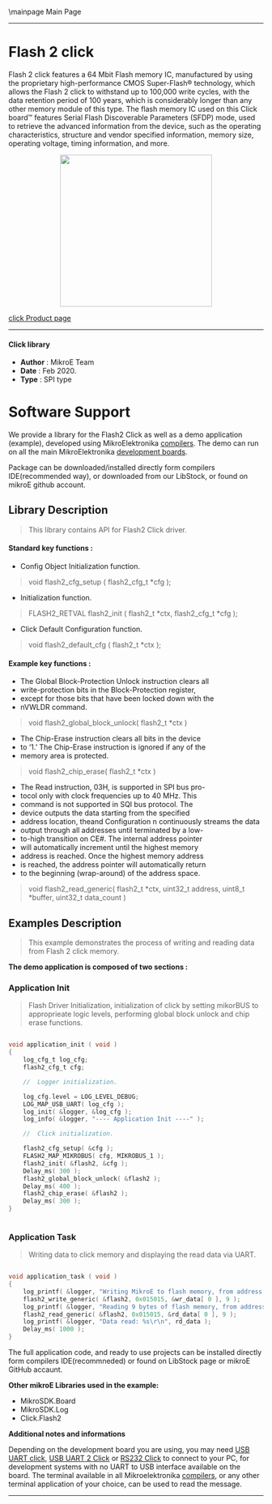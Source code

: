 \mainpage Main Page
 
---
# Flash 2 click

Flash 2 click features a 64 Mbit Flash memory IC, manufactured by using the proprietary high-performance CMOS Super-Flash® technology, which allows the Flash 2 click to withstand up to 100,000 write cycles, with the data retention period of 100 years, which is considerably longer than any other memory module of this type. The flash memory IC used on this Click board™ features Serial Flash Discoverable Parameters (SFDP) mode, used to retrieve the advanced information from the device, such as the operating characteristics, structure and vendor specified information, memory size, operating voltage, timing information, and more.

<p align="center">
  <img src="https://download.mikroe.com/images/click_for_ide/flash2_click.png" height=300px>
</p>

[click Product page](<https://www.mikroe.com/flash-2-click>)

---


#### Click library 

- **Author**        : MikroE Team
- **Date**          : Feb 2020.
- **Type**          : SPI type


# Software Support

We provide a library for the Flash2 Click 
as well as a demo application (example), developed using MikroElektronika 
[compilers](https://shop.mikroe.com/compilers). 
The demo can run on all the main MikroElektronika [development boards](https://shop.mikroe.com/development-boards).

Package can be downloaded/installed directly form compilers IDE(recommended way), or downloaded from our LibStock, or found on mikroE github account. 

## Library Description

> This library contains API for Flash2 Click driver.

#### Standard key functions :

- Config Object Initialization function.
> void flash2_cfg_setup ( flash2_cfg_t *cfg ); 
 
- Initialization function.
> FLASH2_RETVAL flash2_init ( flash2_t *ctx, flash2_cfg_t *cfg );

- Click Default Configuration function.
> void flash2_default_cfg ( flash2_t *ctx );


#### Example key functions :

- The Global Block-Protection Unlock instruction clears all
- write-protection bits in the Block-Protection register,
- except for those bits that have been locked down with the
- nVWLDR command.
> void flash2_global_block_unlock( flash2_t *ctx )
 
- The Chip-Erase instruction clears all bits in the device
- to ‘1.’ The Chip-Erase instruction is ignored if any of the
- memory area is protected.
> void flash2_chip_erase( flash2_t *ctx )

- The Read instruction, 03H, is supported in SPI bus pro-
- tocol only with clock frequencies up to 40 MHz. This
- command is not supported in SQI bus protocol. The
- device outputs the data starting from the specified
- address location, theand Configuration n continuously streams the data
- output through all addresses until terminated by a low-
- to-high transition on CE#. The internal address pointer
- will automatically increment until the highest memory
- address is reached. Once the highest memory address
- is reached, the address pointer will automatically return
- to the beginning (wrap-around) of the address space.
> void flash2_read_generic( flash2_t *ctx, uint32_t address, uint8_t *buffer, uint32_t data_count )

## Examples Description

> This example demonstrates the process of writing and reading data from Flash 2 click memory.

**The demo application is composed of two sections :**

### Application Init 

> Flash Driver Initialization, initialization of click by setting mikorBUS to
> approprieate logic levels, performing global block unlock and chip erase functions.

```c

void application_init ( void )
{
    log_cfg_t log_cfg;
    flash2_cfg_t cfg;

    //  Logger initialization.

    log_cfg.level = LOG_LEVEL_DEBUG;
    LOG_MAP_USB_UART( log_cfg );
    log_init( &logger, &log_cfg );
    log_info( &logger, "---- Application Init ----" );

    //  Click initialization.

    flash2_cfg_setup( &cfg );
    FLASH2_MAP_MIKROBUS( cfg, MIKROBUS_1 );
    flash2_init( &flash2, &cfg );
    Delay_ms( 300 );
    flash2_global_block_unlock( &flash2 );
    Delay_ms( 400 );
    flash2_chip_erase( &flash2 );
    Delay_ms( 300 );
}
  
```

### Application Task

> Writing data to click memory and displaying the read data via UART.  

```c

void application_task ( void )
{
    log_printf( &logger, "Writing MikroE to flash memory, from address 0x015015:\r\n" );
    flash2_write_generic( &flash2, 0x015015, &wr_data[ 0 ], 9 );
    log_printf( &logger, "Reading 9 bytes of flash memory, from address 0x015015:\r\n" );
    flash2_read_generic( &flash2, 0x015015, &rd_data[ 0 ], 9 );
    log_printf( &logger, "Data read: %s\r\n", rd_data );
    Delay_ms( 1000 );
}  

```

The full application code, and ready to use projects can be  installed directly form compilers IDE(recommneded) or found on LibStock page or mikroE GitHub accaunt.

**Other mikroE Libraries used in the example:** 

- MikroSDK.Board
- MikroSDK.Log
- Click.Flash2

**Additional notes and informations**

Depending on the development board you are using, you may need 
[USB UART click](https://shop.mikroe.com/usb-uart-click), 
[USB UART 2 Click](https://shop.mikroe.com/usb-uart-2-click) or 
[RS232 Click](https://shop.mikroe.com/rs232-click) to connect to your PC, for 
development systems with no UART to USB interface available on the board. The 
terminal available in all Mikroelektronika 
[compilers](https://shop.mikroe.com/compilers), or any other terminal application 
of your choice, can be used to read the message.



---
